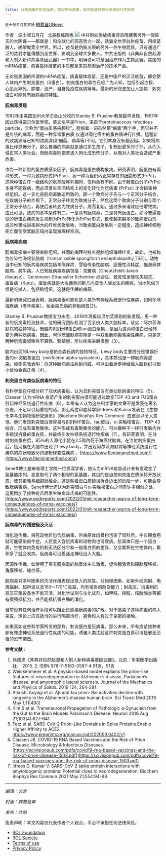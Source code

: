 ```yaml
---
title: 冠状病毒的刺突蛋白，类似于阮病毒，有可能造成神经系统退行性疾病
---
```

`波士顿五月花农场` [轉載自GNews](https://gnews.org/zh-hans/1918177/)

作者：波士顿五月花   北美教练陪练
![](https://assets.gnews.org/wp-content/uploads/2022/01/20220127-3.jpg)
中共到处施放病毒背后隐藏著另外一個惊天的大阴谋——那就是：和全球化的邪恶势力一起，诱骗全世界註射疫苗、用疫苗殺人、綁架勒索全世界。所以，疫苗是伪裝出現的另外一件生物武器。只有通過广泛的註射才能傳播到全世界，影响到全球大多數人。中共出版的《非典非自然起源和人制人新种病毒基因武器》一书中，明确说可将基因治疗作为生物武器。美国的mRNA疫苗、病毒载体疫苗的本质都是来自基因治疗的技术产品。

无论是美国的所谓的mRNA疫苗，病毒载体疫苗，还是中国产的灭活疫苗，都会使人体内产生刺突蛋白（S蛋白）。刺突蛋白的毒性已经广为人知，包括引起血栓、心肌炎猝死、肿瘤、流产、自身免疫性疾病等等。最新的研究更加让人震惊：刺突蛋白可能具有朊病毒的特性。

**朊病毒发现**

1982年由美国加州大学旧金山分校的Stanley B. Prusiner教授最早发现，1997年因此获得诺贝尔医学奖。英文名字是Prion，来自于proteinaceous infectious particle，全称为“蛋白质感染颗粒”。朊病毒一词虽然带“病毒”两个字，但它并不是传统的病毒，而是一种异常蛋白质,仅通过同化宿主的蛋白质进行传播。這種新的致病源与已知的致病源(如細菌、病毒等)不同，它们本身沒有基因組。如果将病毒比作恐怖分子，那么普通的病毒就是通过多生孩子，复制出更多的子孙，从而入侵正常人类社会。而朊病毒则把普通人同化成恐怖分子，从而对人类社会造成严重危害。

作为一种新型的蛋白质感染因子，朊病毒是蛋白质构象病。研究表明，朊蛋白有兩种形式，一种为致病形式(PrPsc)，另一种为组织內正常存在的细胞形式(PrPc)，这两种蛋白在一级结构的氨基酸序列相同，仅构象有不同。由于朊蛋白分子(PrPc) 本身不能致病，而必须发生空间结构上的变化转化为朊病毒 (PrPsc) 才会损害神经组织。这一变化是朊病毒胁迫所致的，即一个致病分子先与一个正常分子结合，在致病分子的作用下，正常分子转变为致病分子，然后这两个致病分子分别与两个正常分子结合，再使后者转变为致病分子。周而复始，通过多米诺效应倍增致病。由此可见，致病的基本条件有二，一是具有朊病毒，二是具有朊蛋白。如今普遍接受的朊蛋白疾病发生机制为PrPc转化为PrPsc形式，致使越来越多的致病蛋白形成並堆積成越來越大的纤维状聚集物，当致病蛋白聚集到一定程度，造成神经细胞死亡而使受累脑区域内呈现海绵样空洞。

**朊病毒疾病**

朊病毒疾病主要侵害脑组织。共同的病理剖特点是脑组织海绵样变，故此，也被称为传染性海绵状脑病（transmissible spongiform encephalopathy,TSE）。动物当中已知的朊病毒疾病包括羊瘙痒病、雪貂传染性脑病、鹿慢性消耗症、猫海绵体脑病、疯牛病。人已知朊病毒疾病包括：克雅病（Cheutzfeldt-Jakob disease）、Gerstmann-Straussller Scheinker 综合征、致死性家族性失眠症、库鲁病（Kuru）。库鲁病就是大名鼎鼎的新几内亚食人族发生的疾病，当地风俗习惯是吃掉人，包括脑组织，这就是传播的病原。

最新的研究进展表明，朊病毒很可能也是人类所有神经系统退行性疾病，如阿尔茨海默病（老年痴呆）、帕金森氏病的罪魁祸首(2)。

Stanley B. Prusiner教授宝刀未老，2019年再报诺贝尔奖级别的新发现。用一种新的朊病毒检测技术，他的研究团队检测了百余份人类大脑标本，证实：阿尔茨海默病的独特特征，既脑内β淀粉样蛋白和tau蛋白聚集，是因为这两种蛋白已经转变为两种朊病毒。因此，阿尔茨海默病实际是一种双重朊病毒感染性疾病，只是这两种朊病毒侵略性不算强、繁殖慢，所以疾病进展很慢（3）。

脑内出现的Lewy body是帕金森氏病的独特特征，Lewy body主要成分是错误折叠的α-突触核蛋白（misfolded alpha-synuclein），其本质也是一种朊病毒感染。动物实验表明：将这种朊病毒注射到内脏，可以沿着迷走神经侵入脑组织引起小鼠帕金森氏病（4）。

**刺突蛋白有类似朊病毒的特征**

有科学家在仔细分析了冠状病毒后，认为其刺突蛋白有类似朊病毒的特征（5）。Classen 认为mRNA 疫苗产生的刺突蛋白很可能通过改变TDP-43 and FUS蛋白引起神经系统退行性疾病（6）。如果有人认为这些科学家的文章不是发表在著名杂志，不足以引起重视的话，那么两位印度科学家Idrees 和Kumar发表在《生物化学与生物物理研究通讯》（Biochem Biophys Res Commun）应该足以令人震惊。他们发现刺突蛋白很容易与β淀粉样蛋白、tau蛋白，α-突触核蛋白、TDP-43结合，形成有毒聚集体。这种形成有毒聚集体的能力，可以像种子一样引发脑内许多错误折叠的蛋白质，并最终引发神经系统退行性疾病（7）。有研究表明，在注射刺突蛋白后，95％的人源化小鼠在2.5周內死于海绵状脑病。在注射刺突蛋白后，恆河猴在大脑中出现了Lewy body，并出现阿尔茨海默病等神经系统退行性疾病的症状和致命的淀粉样变性疾病 。[https://www.flemingmethod.com/](https://www.flemingmethod.com/)

Seneff博士是麻省理工学院一位资深学者，她认为mRNA疫苗设计者有意改变了氨基酸序列，恶意取代了两个相邻的氨基酸，其目的是迫使刺突蛋白质保持开放状态，使其更难与细胞膜融合。这是朝着蛋白质错误折叠迈出的危险一步，可能会导致朊病毒病。Seneff博士还认为刺突蛋白与α-突触核蛋白之间有许多相似之处，这更增加了接种疫苗后发生帕金森氏病的可能性。[https://www.godreports.com/2022/01/mit-researcher-warns-of-long-term-consequences-of-mrna-vaccines/](https://www.godreports.com/2022/01/mit-researcher-warns-of-long-term-consequences-of-mrna-vaccines/)

**朊病毒的传播途径及灭活**

消化道传播。病死动物若包含朊病毒，带病原体肉骨粉污染了饲料后，牛长期食用就可能感染疯牛症。人若食入含朊病毒的动物肉也可致病。朊毒体只是一个蛋白质，生物体内免疫机制无法区分它和一般蛋白质的差异，又会累积在生物体内，累积多了就会发病。朊病毒可沿着迷走神经出入大脑。

医源性传播。如使用了带有朊病毒的脑垂体生长激素、促性腺激素和硬脑膜移植、角膜移植、输血等。

朊病毒对多种因素的灭活作用表现出惊人的抗性。对物理因素，如紫外线照射、电离辐射、超声波以及160～170℃高温，均有相当的耐受能力；耐高压，消毒用的高压灭菌设备也不能灭活。对化学试剂与生化试剂，如甲醛、羟胺、核酸酶类等都有很强抵抗力，并且能抵抗蛋白酶的消化。

目前没有任何治疗手段可以阻止已感染朊病毒的扩散。对于感染了这种病毒的病人来说，理论上应该适当的进行隔离治疗，避免和人有过于亲密的接触。

如果真如这些科学家所言的那样，刺突蛋白是朊病毒，那么未来，所有疫苗接种者都有罹患神经系统退行性疾病的可能，诱骗人类注射这种刺突蛋白真可谓是邪恶至极的恐怖袭击。

**参考文献：**

1. 徐德忠《非典非自然起源和人制人新种病毒基因武器》。北京：军事医学出版社， 2015. 2. ISBN 978-7-5163-0587-4  91页，51页
2. Weickenmeier et al. A physics-based model explains the prion-like features of neurodegeneration in Alzheimer’s disease, Parkinson’s disease, and amyotrophic lateral sclerosis. Journal of the Mechanics and Physics of Solids. 2019 124, 264-281
3. Atsushi Aoyagi et al. Aβ and tau prion-like activities decline with longevity in the Alzheimer’s disease human brain. Sci Transl Med 2019 May 1;11(490)
4. Kim S et al. Transneuronal Propagation of Pathologic α-Synuclein from the Gut to the Brain Models Parkinson’s Disease. Neuron 2019 Aug 21;103(4):627-641
5. Tetz et al. SARS-CoV-2 Prion-Like Domains in Spike Proteins Enable Higher Affinity to ACE2. https://www.preprints.org/manuscript/202003.0422/v1
6. Classen JB. COVID-19 RNA Based Vaccines and the Risk of Prion Disease. Microbiology & Infectious Diseases. [https://scivisionpub.com/pdfs/covid19-rna-based-vaccines-and-the-risk-of-prion-disease-1503.pdf](https://scivisionpub.com/pdfs/covid19-rna-based-vaccines-and-the-risk-of-prion-disease-1503.pdf)
7. Idrees D, Kumar V. SARS-CoV-2 spike protein interactions with amyloidogenic proteins: Potential clues to neurodegeneration. Biochem Biophys Res Commun 2021 May 21;554:94-98


* * *

*编辑：文合*

*封面：霹雳鼠年*

*发布：吐纳*

 

免责声明：本文内容仅代表作者个人观点，平台不承担任何法律风险。

- [ROL Foundation](https://rolfoundation.org/)
- [ROL Society](https://rolsociety.org/)
- [Terms of use](https://gnews.org/terms-of-use-3/)
- [Privacy Policy](https://gnews.org/privacy-policy/)
